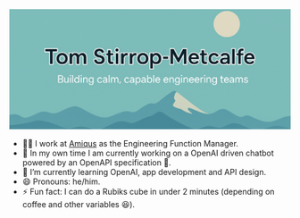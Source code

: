 <p style="margin:auto;width:100%;text-align: center">
    <a href="https://www.iamtommetcalfe.com" target="_blank" title="Tom Stirrop-Metcalfe Website">
        <img alt="Tom Stirrop-Metcalfe Logo" src="https://raw.githubusercontent.com/iamtommetcalfe/website/refs/heads/main/public/images/github-banner.png"
            width="800">
    </a>
</p>

- 🧑‍💻 I work at [Amiqus](https://www.amiqus.co) as the Engineering Function Manager.
- 🔭 In my own time I am currently working on a OpenAI driven chatbot powered by an OpenAPI specification 🤖.
- 🌱 I’m currently learning OpenAI, app development and API design.
- 😄 Pronouns: he/him.
- ⚡ Fun fact: I can do a Rubiks cube in under 2 minutes (depending on coffee and other variables 😆).
